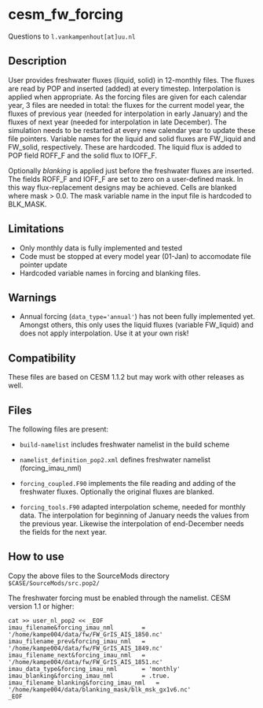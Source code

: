 cesm_fw_forcing
===============

Questions to `l.vankampenhout[at]uu.nl`

Description
-----------

User provides freshwater fluxes (liquid, solid) in 12-monthly files. The fluxes are read by POP and inserted (added) at every timestep. Interpolation is applied when appropriate. As the forcing files are given for each calendar year, 3 files are needed in total: the fluxes for the current model year, the fluxes of previous year (needed for interpolation in early January) and the fluxes of next year (needed for interpolation in late December). The simulation needs to be restarted at every new calendar year to update these file pointers. Variable names for the liquid and solid fluxes are FW_liquid and FW_solid, respectively. These are hardcoded. The liquid flux is added to POP field ROFF_F and the solid flux to IOFF_F. 

Optionally *blanking* is applied just before the freshwater fluxes are inserted. The fields ROFF_F and IOFF_F are set to zero on a user-defined mask. In this way flux-replacement designs may be achieved. Cells are blanked where mask > 0.0. The mask variable name in the input file is hardcoded to BLK_MASK.

Limitations
------------

* Only monthly data is fully implemented and tested
* Code must be stopped at every model year (01-Jan) to accomodate file pointer update
* Hardcoded variable names in forcing and blanking files.

Warnings
--------
* Annual forcing (`data_type='annual'`) has not been fully implemented yet. Amongst others, this only uses the liquid fluxes (variable FW_liquid) and does not apply interpolation. Use it at your own risk!

Compatibility
-------------
These files are based on CESM 1.1.2 but may work with other releases as well.

Files
-----
The following files are present:

* `build-namelist`
  includes freshwater namelist in the build scheme
  
* `namelist_definition_pop2.xml`
  defines freshwater namelist (forcing_imau_nml)
  
* `forcing_coupled.F90`
  implements the file reading and adding of the freshwater fluxes. Optionally the 
  original fluxes are blanked. 

* `forcing_tools.F90`
  adapted interpolation scheme, needed for monthly data. The interpolation for beginning of January
  needs the values from the previous year. Likewise the interpolation of end-December needs the fields
  for the next year. 

How to use
----------
Copy the above files to the SourceMods directory `$CASE/SourceMods/src.pop2/`

The freshwater forcing must be enabled through the namelist. CESM version 1.1 or higher: 

    cat >> user_nl_pop2 << _EOF
    imau_filename&forcing_imau_nml        = '/home/kampe004/data/fw/FW_GrIS_AIS_1850.nc'
    imau_filename_prev&forcing_imau_nml   = '/home/kampe004/data/fw/FW_GrIS_AIS_1849.nc'
    imau_filename_next&forcing_imau_nml   = '/home/kampe004/data/fw/FW_GrIS_AIS_1851.nc'
    imau_data_type&forcing_imau_nml       = 'monthly'
    imau_blanking&forcing_imau_nml        = .true.
    imau_filename_blanking&forcing_imau_nml   = '/home/kampe004/data/blanking_mask/blk_msk_gx1v6.nc'
    _EOF


